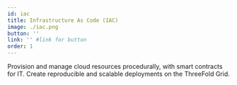 ```yaml
---
id: iac
title: Infrastructure As Code (IAC)
image: ./iac.png
button: ''
link: '' #link for button
order: 1
---
```


Provision and manage cloud resources procedurally, with smart contracts for IT. Create reproducible and scalable deployments on the ThreeFold Grid.